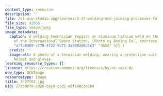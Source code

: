 ```yaml
---
content_type: resource
description: ''
file: /ol-ocw-studio-app/courses/3-37-welding-and-joining-processes-fall-2002/27cbde70a026b6e0c6d1edf140c3a5b4_3-37f02.jpg
file_size: 92060
file_type: image/jpeg
image_metadata:
  caption: A welding technician repairs an aluminum lithium weld on the Unity node
    of the International Space Station. (Photo by Boeing Co., courtesy of {{% resource_link
    "af7a5489-c770-4f22-9d71-3a9302d6d3c3" "NASA" %}}.)
  credit: ''
  image-alt: A photo of a tecnician welding, wearing a protective suit including a
    helmet and gloves.
learning_resource_types: []
license: https://creativecommons.org/licenses/by-nc-sa/4.0/
ocw_type: OCWImage
resourcetype: Image
title: 3-37f02.jpg
uid: 27cbde70-a026-b6e0-c6d1-edf140c3a5b4
---
```

